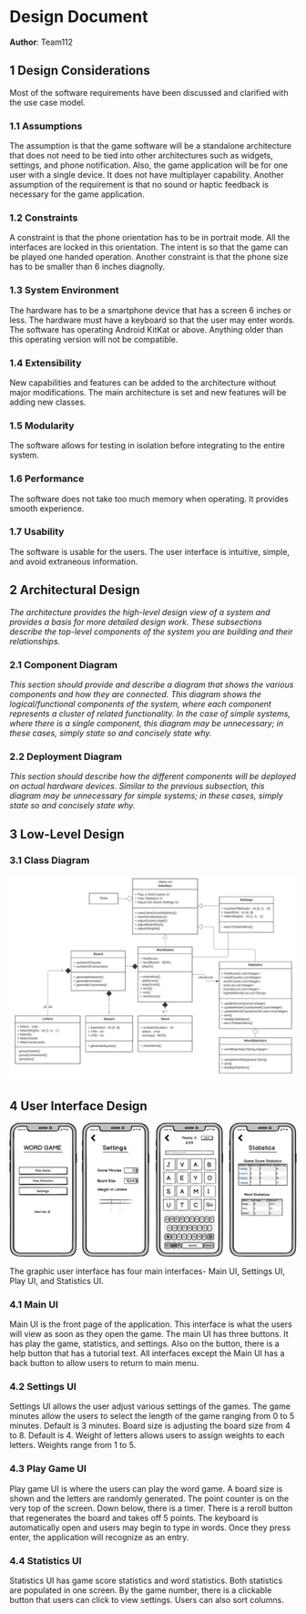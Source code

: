 # Design Document

**Author**: Team112

## 1 Design Considerations

Most of the software requirements have been discussed and clarified with the use case model. 

### 1.1 Assumptions

The assumption is that the game software will be a standalone architecture that does not need to be tied into other architectures such as widgets, settings, and phone notification. Also, the game application will be for one user with a single device. It does not have multiplayer capability. 
Another assumption of the requirement is that no sound or haptic feedback is necessary for the game application.

### 1.2 Constraints

A constraint is that the phone orientation has to be in portrait mode. All the interfaces are locked in this orientation. The intent is so that the game can be played one handed operation. 
Another constraint is that the phone size has to be smaller than 6 inches diagnolly. 

### 1.3 System Environment

The hardware has to be a smartphone device that has a screen 6 inches or less. The hardware must have a keyboard so that the user may enter words. 
The software has operating Android KitKat or above. Anything older than this operating version will not be compatible.

### 1.4 Extensibility
New capabilities and features can be added to the architecture without major modifications. The main architecture is set and new features will be adding new classes. 

### 1.5 Modularity
The software allows for testing in isolation before integrating to the entire system.

### 1.6 Performance
The software does not take too much memory when operating. It provides smooth experience. 

### 1.7 Usability
The software is usable for the users. The user interface is intuitive, simple, and avoid extraneous information. 

## 2 Architectural Design

*The architecture provides the high-level design view of a system and provides a basis for more detailed design work. These subsections describe the top-level components of the system you are building and their relationships.*

### 2.1 Component Diagram

*This section should provide and describe a diagram that shows the various components and how they are connected. This diagram shows the logical/functional components of the system, where each component represents a cluster of related functionality. In the case of simple systems, where there is a single component, this diagram may be unnecessary; in these cases, simply state so and concisely state why.*

### 2.2 Deployment Diagram

*This section should describe how the different components will be deployed on actual hardware devices. Similar to the previous subsection, this diagram may be unnecessary for simple systems; in these cases, simply state so and concisely state why.*

## 3 Low-Level Design

### 3.1 Class Diagram

![Team Design](../images/TeamDesign.png) 

## 4 User Interface Design

![GUI](../images/GUIMockup.png) 

The graphic user interface has four main interfaces- Main UI, Settings UI, Play UI, and Statistics UI. 

### 4.1 Main UI
Main UI is the front page of the application. This interface is what the users will view as soon as they open the game. The main UI has three buttons. It has play the game, statistics, and settings. Also on the button, there is a help button that has a tutorial text. All interfaces except the Main UI has a back button to allow users to return to main menu. 

### 4.2 Settings UI
Settings UI allows the user adjust various settings of the games. The game minutes allow the users to select the length of the game ranging from 0 to 5 minutes. Default is 3 minutes. 
Board size is adjusting the board size from 4 to 8. Default is 4. 
Weight of letters allows users to assign weights to each letters. Weights range from 1 to 5. 

### 4.3 Play Game UI
Play game UI is where the users can play the word game. A board size is shown and the letters are randomly generated. The point counter is on the very top of the screen. Down below, there is a timer. There is a reroll button that regenerates the board and takes off 5 points. The keyboard is automatically open and users may begin to type in words. Once they press enter, the application will recognize as an entry. 

### 4.4 Statistics UI
Statistics UI has game score statistics and word statistics. Both statistics are populated in one screen. By the game number, there is a clickable button that users can click to view settings. Users can also sort columns. 

